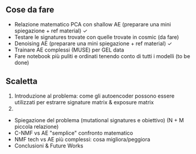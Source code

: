 ## Cose da fare
 - Relazione matematico PCA con shallow AE (preparare una mini spiegazione + ref material) $\checkmark$
 - Testare le signatures trovate con quelle trovate in cosmic (da fare)
 - Denoising AE (preparare una mini spiegazione + ref material) $\checkmark$
 - Trainare AE complessi (MUSE) per GEL data 
 - Fare notebook più puliti e ordinati tenendo conto di tutti i modelli (to be done)

## Scaletta
 1. Introduzione al problema: come gli autoencoder possono essere utilizzati per estrarre signature matrix & exposure matrix 
 2.  
 - Spiegazione del problema (mutational signatures e obiettivo) (N + M piccola relazione)
 - C-NMF vs AE "semplice" confronto matematico
 - NMF tech vs AE più complessi: cosa migliora/peggiora
 - Conclusioni & Future Works